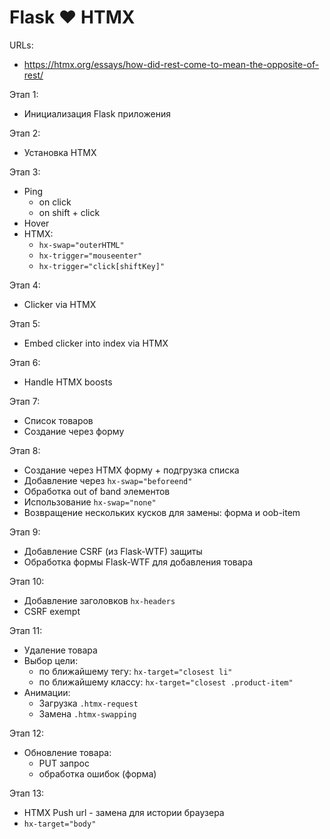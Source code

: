 # Flask ❤️ HTMX

URLs:
- https://htmx.org/essays/how-did-rest-come-to-mean-the-opposite-of-rest/


Этап 1:
- Инициализация Flask приложения

Этап 2:
- Установка HTMX

Этап 3:
- Ping
  - on click
  - on shift + click
- Hover
- HTMX:
  - `hx-swap="outerHTML"`
  - `hx-trigger="mouseenter"`
  - `hx-trigger="click[shiftKey]"`

Этап 4:
- Clicker via HTMX

Этап 5:
- Embed clicker into index via HTMX

Этап 6:
- Handle HTMX boosts

Этап 7:
- Список товаров
- Создание через форму

Этап 8:
- Создание через HTMX форму + подгрузка списка
- Добавление через `hx-swap="beforeend"`
- Обработка out of band элементов
- Использование `hx-swap="none"`
- Возвращение нескольких кусков для замены: форма и oob-item

Этап 9:
- Добавление CSRF (из Flask-WTF) защиты
- Обработка формы Flask-WTF для добавления товара

Этап 10:
- Добавление заголовков `hx-headers`
- CSRF exempt

Этап 11:
- Удаление товара
- Выбор цели:
  - по ближайшему тегу: `hx-target="closest li"`
  - по ближайшему классу: `hx-target="closest .product-item"`
- Анимации:
  - Загрузка `.htmx-request`
  - Замена `.htmx-swapping`

Этап 12:
- Обновление товара:
  - PUT запрос
  - обработка ошибок (форма)

Этап 13:
- HTMX Push url - замена для истории браузера
- `hx-target="body"`
